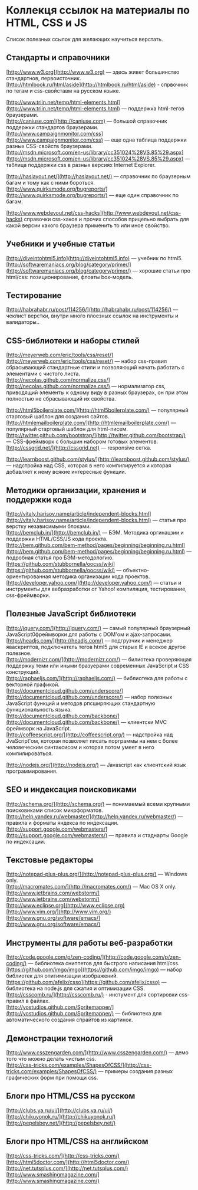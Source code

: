 Коллекця ссылок на материалы по HTML, CSS и JS
==============================================

Список полезных ссылок для желающих научиться верстать.


Стандарты и справочники
-----------------------

[http://www.w3.org](http://www.w3.org) — здесь живет большинство стандартнов, первоисточник.    
[http://htmlbook.ru/html/aside](http://htmlbook.ru/html/aside) - спрвочник по тегам и css-свойставм на русском языке.

[http://www.triin.net/temp/html-elements.html](http://www.triin.net/temp/html-elements.html) — поддержка html-тегов браузерами.    
[http://caniuse.com](http://caniuse.com) — большой справочник поддержки стандартов браузерами.    
[http://www.campaignmonitor.com/css](http://www.campaignmonitor.com/css) — еще одна таблица поддержки разных CSS-свойств браузерами.    
[http://msdn.microsoft.com/en-us/library/cc351024%28VS.85%29.aspx](http://msdn.microsoft.com/en-us/library/cc351024%28VS.85%29.aspx) — таблица поддержки css в разных версиях Internet Explorer.    

[http://haslayout.net/](http://haslayout.net/) —  справочник по браузерным багам и тому как с ними бороться.    
[http://www.quirksmode.org/bugreports/](http://www.quirksmode.org/bugreports/) — еще один справочник по багам.

[http://www.webdevout.net/css-hacks](http://www.webdevout.net/css-hacks) справочки css-хаков и прочих способов прицельно выбрать для какой версии какого браузера применить то или иное свойство.    


Учебники и учебные статьи
-------------------------

[http://diveintohtml5.info](http://diveintohtml5.info) — учебник по html5.    
[http://softwaremaniacs.org/blog/category/primer/](http://softwaremaniacs.org/blog/category/primer/) — хорошие статьи про html/css: позиционирование, флоаты box-модель.


Тестирование
------------

[http://habrahabr.ru/post/114256/](http://habrahabr.ru/post/114256/) — чеклист верстки, внутри много плоезных ссылок на инструменты и валидаторы..


CSS-библиотеки и наборы стилей
------------------------------

[http://meyerweb.com/eric/tools/css/reset/](http://meyerweb.com/eric/tools/css/reset/) — набор css-правил сбрасывающий стандартные стили и позволяющий начать работать с элементами с чистого листа.    
[http://necolas.github.com/normalize.css/](http://necolas.github.com/normalize.css/) — нормализатор css, приводящий элементы к одному виду в разных браузерах, он при этом полностью не сбрасывающий их свойства.    

[http://html5boilerplate.com/](http://html5boilerplate.com/) — популярный стартовый шаблон для создания сайтов.    
[http://htmlemailboilerplate.com/](http://htmlemailboilerplate.com/) — популярный стартовый шаблон для html-писем.    
[http://twitter.github.com/bootstrap/](http://twitter.github.com/bootstrap/) — CSS-фреймворк с большин набором готовых элементов.    
[http://cssgrid.net/](http://cssgrid.net) — responsive сетка.

[http://learnboost.github.com/stylus/](http://learnboost.github.com/stylus/) — надстройка над CSS, которая в него компилируется и которая добавляет к нему всякие интересные функции.

Методики организации, хранения и поддержки кода
-----------------------------------------------

[http://vitaly.harisov.name/article/independent-blocks.html](http://vitaly.harisov.name/article/independent-blocks.html) — статья про верстку независимыми блоками.    
[http://bemclub.in/](http://bemclub.in/) — БЭМ. Методика оргинацзии и поддержки HTML/CSS/JS кода проекта.    
[http://bem.github.com/bem-method/pages/beginning/beginning.ru.html](http://bem.github.com/bem-method/pages/beginning/beginning.ru.html) — подробная статья про БЭМ-методологию.    
[https://github.com/stubbornella/oocss/wiki](https://github.com/stubbornella/oocss/wiki) — объектно-ориентированная методика организации кода проектов.    
[http://developer.yahoo.com/](http://developer.yahoo.com/) — статьи и инструменты для вебразработки от Yahoo! компиляция, тестирование, css-фреймворки.


Полезные JavaScript библиотеки
------------------------------

[http://jquery.com/](http://jquery.com/) — самый популярный браузерный JavaScript0фреймворки для работы с DOM'ом и ajax-запросами.    
[http://headjs.com/](http://headjs.com/) — подгрузчик и менеджер яваскриптов, подключатель тегов html5 для старых IE и всекое другое полезное.    
[http://modernizr.com/](http://modernizr.com/) — билиотека проверяющая поддержку теми или иными бразуерами современных JavaScript и CSS конструкций.    
[http://raphaeljs.com/](http://raphaeljs.com/) — библиотека для работы с векторной графикой.    
[http://documentcloud.github.com/underscore/](http://documentcloud.github.com/underscore/) — набор полезных JavaScript функций и методов рпсширяющих стандартную функциональность языка.    
[http://documentcloud.github.com/backbone/](http://documentcloud.github.com/backbone/) — клиентски MVC фреймворк на JavaScript.    
[http://coffeescript.org/](http://coffeescript.org/) — надстройка над JvaScript'ом, которая позволяет писать порграммы на нем с более человеческим синтаксисом и которая потом умеет в него компилироваться.

[http://nodejs.org/](http://nodejs.org/) — Javascript как клиентский язык программирования.


SEO и индексация поисковиками
-----------------------------

[http://schema.org/](http://schema.org/) — понимаемый всеми крупными поисковиками список микрформатов.    
[http://help.yandex.ru/webmaster/](http://help.yandex.ru/webmaster/) — правила и форматы яндекса по индексации.    
[http://support.google.com/webmasters/](http://support.google.com/webmasters/) —  правила и стаднарты Google по индексации.

Текстовые редакторы
-------------------

[http://notepad-plus-plus.org/](http://notepad-plus-plus.org/) — Windows only.    
[http://macromates.com/](http://macromates.com/) — Mac OS X only.    
[http://www.jetbrains.com/webstorm/](http://www.jetbrains.com/webstorm/)     
[http://www.eclipse.org](http://www.eclipse.org)    
[http://www.vim.org/](http://www.vim.org/)    
[http://www.gnu.org/software/emacs/](http://www.gnu.org/software/emacs/)


Инструменты для работы веб-разработки
-------------------------------------

[http://code.google.com/p/zen-coding/](http://code.google.com/p/zen-coding/) — библиотека сниппетов для быстрого написания html/css.    
[https://github.com/imgo/imgo](https://github.com/imgo/imgo) — набор библиотек для опитимизации изображений.    
[https://github.com/afelix/csso](https://github.com/afelix/csso) — библиотека на node.js для сжатия и оптимизации CSS.    
[http://csscomb.ru/](http://csscomb.ru/) - инстумент для сортировки css-правил в файлах.    
[http://yostudios.github.com/Spritemapper/](http://yostudios.github.com/Spritemapper/) — библиотека для автоматического создания спрайтов из картинок.


Демонстрации технологий
-----------------------

[http://www.csszengarden.com/](http://www.csszengarden.com/) — демо того что можно делать чистым css.   
[http://css-tricks.com/examples/ShapesOfCSS/](http://css-tricks.com/examples/ShapesOfCSS/) — примеры создания разных графических форм при помощи css.


Блоги про HTML/CSS на русском
-----------------------------

[http://clubs.ya.ru/ui/](http://clubs.ya.ru/ui/)    
[http://chikuyonok.ru/](http://chikuyonok.ru/)    
[http://pepelsbey.net/](http://pepelsbey.net/)


Блоги про HTML/CSS на английском
--------------------------------

[http://css-tricks.com/](http://css-tricks.com/)   
[http://html5doctor.com/](http://html5doctor.com/)    
[http://net.tutsplus.com/](http://net.tutsplus.com/)    
[http://www.smashingmagazine.com/](http://www.smashingmagazine.com/)